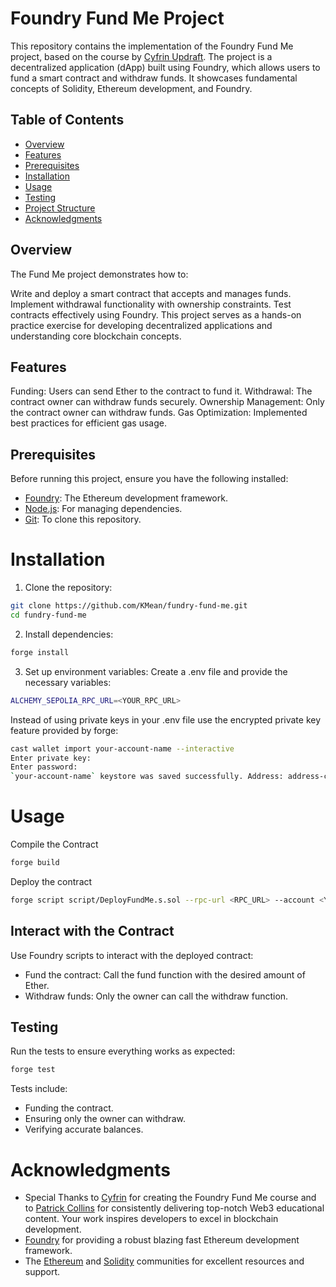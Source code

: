 
# Foundry Fund Me Project

This repository contains the implementation of the Foundry Fund Me project, based on the course by [Cyfrin Updraft](https://updraft.cyfrin.io/). The project is a decentralized application (dApp) built using Foundry, which allows users to fund a smart contract and withdraw funds. It showcases fundamental concepts of Solidity, Ethereum development, and Foundry.

## Table of Contents
- [Overview](#overview)
- [Features](#features)
- [Prerequisites](#prerequisites)
- [Installation](#installation)
- [Usage](#usage)
- [Testing](#testing)
- [Project Structure](#project-structure)
- [Acknowledgments](#acknowledgments)

## Overview
The Fund Me project demonstrates how to:

Write and deploy a smart contract that accepts and manages funds.
Implement withdrawal functionality with ownership constraints.
Test contracts effectively using Foundry.
This project serves as a hands-on practice exercise for developing decentralized applications and understanding core blockchain concepts.

## Features
Funding: Users can send Ether to the contract to fund it.
Withdrawal: The contract owner can withdraw funds securely.
Ownership Management: Only the contract owner can withdraw funds.
Gas Optimization: Implemented best practices for efficient gas usage.


## Prerequisites
Before running this project, ensure you have the following installed:

- [Foundry](https://github.com/foundry-rs/foundry): The Ethereum development framework.
- [Node.js](https://nodejs.org/en): For managing dependencies.
- [Git](https://git-scm.com/): To clone this repository.

# Installation
1. Clone the repository:
```bash
git clone https://github.com/KMean/fundry-fund-me.git
cd fundry-fund-me
```
2. Install dependencies:
```bash
forge install
```
3. Set up environment variables: Create a .env file and provide the necessary variables:
```bash
ALCHEMY_SEPOLIA_RPC_URL=<YOUR_RPC_URL>
```
Instead of using private keys in your .env file use the encrypted private key feature provided by forge:
```bash
cast wallet import your-account-name --interactive
Enter private key:
Enter password:
`your-account-name` keystore was saved successfully. Address: address-corresponding-to-private-key
```



# Usage
Compile the Contract
```bash
forge build
```
Deploy the contract
```bash
forge script script/DeployFundMe.s.sol --rpc-url <RPC_URL> --account <YOUR_ENCRYPTED_ACCOUNT> --broadcast
```

## Interact with the Contract
Use Foundry scripts to interact with the deployed contract:

- Fund the contract:
Call the fund function with the desired amount of Ether.
- Withdraw funds:
Only the owner can call the withdraw function.

## Testing
Run the tests to ensure everything works as expected:

```bash
forge test
```
Tests include:

- Funding the contract.
- Ensuring only the owner can withdraw.
- Verifying accurate balances.

# Acknowledgments
- Special Thanks to [Cyfrin](https://updraft.cyfrin.io/) for creating the Foundry Fund Me course and to [Patrick Collins](https://github.com/patrickalphac) for consistently delivering top-notch Web3 educational content. Your work inspires developers to excel in blockchain development.
- [Foundry](https://github.com/foundry-rs) for providing a robust blazing fast Ethereum development framework.
- The [Ethereum](https://ethereum.org/) and [Solidity](https://soliditylang.org/) communities for excellent resources and support.
